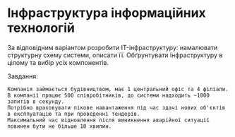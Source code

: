 # Інфраструктура інформаційних технологій

За відповідним варіантом розробити IT-інфраструктуру: намалювати структурну схему системи, описати її. Обґрунтувати інфраструктуру в цілому та вибір усіх компонентів. 

Завдання:
```
Компанія займається будівництвом, має 1 центральний офіс та 4 філіали.
В компанії працює 500 співробітників, до системи надходить ~1000 запитів в секунду.
Потрібно враховувати пікове навантаження під час здачі нових об'єктів в експлуатацію та при проведенні тендерів.
Максимальний час відновлення після виникнення аварійної ситуації повинен бути не більше 10 хвилин.
```
